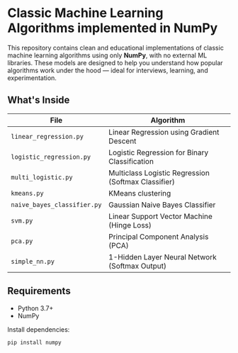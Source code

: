 # Classic Machine Learning Algorithms implemented in NumPy

This repository contains clean and educational implementations of classic machine learning algorithms using only **NumPy**, with no external ML libraries. These models are designed to help you understand how popular algorithms work under the hood — ideal for interviews, learning, and experimentation.

## What's Inside

| File | Algorithm |
|------|-----------|
| `linear_regression.py` | Linear Regression using Gradient Descent |
| `logistic_regression.py` | Logistic Regression for Binary Classification |
| `multi_logistic.py` | Multiclass Logistic Regression (Softmax Classifier) |
| `kmeans.py` | KMeans clustering |
| `naive_bayes_classifier.py` | Gaussian Naive Bayes Classifier |
| `svm.py` | Linear Support Vector Machine (Hinge Loss) |
| `pca.py` | Principal Component Analysis (PCA) |
| `simple_nn.py` | 1-Hidden Layer Neural Network (Softmax Output) |

## Requirements

- Python 3.7+
- NumPy

Install dependencies:

```bash
pip install numpy 

